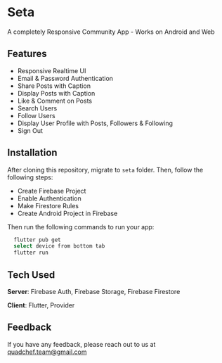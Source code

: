 # Seta

A completely Responsive Community App - Works on Android and Web

## Features
- Responsive Realtime UI
- Email & Password Authentication
- Share Posts with Caption
- Display Posts with Caption
- Like & Comment on Posts
- Search Users
- Follow Users
- Display User Profile with Posts, Followers & Following
- Sign Out

## Installation
After cloning this repository, migrate to ```seta``` folder. Then, follow the following steps:
- Create Firebase Project
- Enable Authentication
- Make Firestore Rules
- Create Android Project in Firebase

Then run the following commands to run your app:
```bash
  flutter pub get
  select device from bottom tab
  flutter run
```

## Tech Used
**Server**: Firebase Auth, Firebase Storage, Firebase Firestore

**Client**: Flutter, Provider
    
## Feedback

If you have any feedback, please reach out to us at quadchef.team@gmail.com
